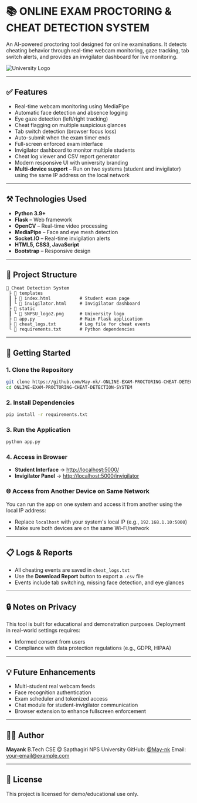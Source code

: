 # 📚 ONLINE EXAM PROCTORING & CHEAT DETECTION SYSTEM

An AI-powered proctoring tool designed for online examinations. It detects cheating behavior through real-time webcam monitoring, gaze tracking, tab switch alerts, and provides an invigilator dashboard for live monitoring.

![University Logo](static/SNPSU_logo2.png)

---

## ✅ Features

* Real-time webcam monitoring using MediaPipe
* Automatic face detection and absence logging
* Eye gaze detection (left/right tracking)
* Cheat flagging on multiple suspicious glances
* Tab switch detection (browser focus loss)
* Auto-submit when the exam timer ends
* Full-screen enforced exam interface
* Invigilator dashboard to monitor multiple students
* Cheat log viewer and CSV report generator
* Modern responsive UI with university branding
* **Multi-device support** – Run on two systems (student and invigilator) using the same IP address on the local network

---

## ⚒️ Technologies Used

* **Python 3.9+**
* **Flask** – Web framework
* **OpenCV** – Real-time video processing
* **MediaPipe** – Face and eye mesh detection
* **Socket.IO** – Real-time invigilation alerts
* **HTML5, CSS3, JavaScript**
* **Bootstrap** – Responsive design

---

## 📁 Project Structure

```
📁 Cheat Detection System
 ├ 📁 templates
 ┃ ├ 📄 index.html           # Student exam page
 ┃ └ 📄 invigilator.html     # Invigilator dashboard
 ├ 📁 static
 ┃ └ 📄 SNPSU_logo2.png      # University logo
 ├ 📄 app.py                 # Main Flask application
 ├ 📄 cheat_logs.txt         # Log file for cheat events
 └ 📄 requirements.txt       # Python dependencies
```

---

## 🚀 Getting Started

### 1. Clone the Repository

```bash
git clone https://github.com/May-nk/-ONLINE-EXAM-PROCTORING-CHEAT-DETECTION-SYSTEM.git
cd ONLINE-EXAM-PROCTORING-CHEAT-DETECTION-SYSTEM
```

### 2. Install Dependencies

```bash
pip install -r requirements.txt
```

### 3. Run the Application

```bash
python app.py
```

### 4. Access in Browser

* **Student Interface** → [http://localhost:5000/](http://localhost:5000/)
* **Invigilator Panel** → [http://localhost:5000/invigilator](http://localhost:5000/invigilator)

### 🌐 Access from Another Device on Same Network

You can run the app on one system and access it from another using the local IP address:

* Replace `localhost` with your system's local IP (e.g., `192.168.1.10:5000`)
* Make sure both devices are on the same Wi-Fi/network

---

## 📋 Logs & Reports

* All cheating events are saved in `cheat_logs.txt`
* Use the **Download Report** button to export a `.csv` file
* Events include tab switching, missing face detection, and eye glances

---

## 🔒 Notes on Privacy

This tool is built for educational and demonstration purposes. Deployment in real-world settings requires:

* Informed consent from users
* Compliance with data protection regulations (e.g., GDPR, HIPAA)

---

## 💡 Future Enhancements

* Multi-student real webcam feeds
* Face recognition authentication
* Exam scheduler and tokenized access
* Chat module for student-invigilator communication
* Browser extension to enhance fullscreen enforcement

---

## 👨‍💼 Author

**Mayank**
B.Tech CSE @ Sapthagiri NPS University
GitHub: [@May-nk](https://github.com/May-nk)
Email: [your-email@example.com](mailto:your-email@example.com)

---

## 📜 License

This project is licensed for demo/educational use only.
